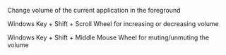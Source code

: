 Change volume of the current application in the foreground



Windows Key + Shift + Scroll Wheel for increasing or decreasing volume


Windows Key + Shift + Middle Mouse Wheel for muting/unmuting the volume
